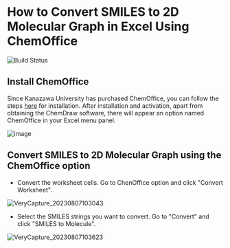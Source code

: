 # How to Convert SMILES to 2D Molecular Graph in Excel Using ChemOffice
![Build Status](https://travis-ci.org/joemccann/dillinger.svg?branch=master)



## Install ChemOffice
Since Kanazawa University has purchased ChemOffice, you can follow the steps [here](https://www.emi.kanazawa-u.ac.jp/chemoffice/) for installation. After installation and activation, apart from obtaining the ChemDraw software, there will appear an option named ChemOffice in your Excel menu panel.

![image](https://github.com/Mengyangjp/tutorial/assets/127812221/d411aa9b-0b8d-4014-9c80-9f4423af4f35)

## Convert SMILES to 2D Molecular Graph using the ChemOffice option 
- Convert the worksheet cells. Go to ChenOffice option and click "Convert Worksheet".
  
![VeryCapture_20230807103043](https://github.com/Mengyangjp/tutorial/assets/127812221/bea5c727-d5db-40bd-8245-cbfeeb4ca576)

- Select the SMILES strings you want to convert. Go to "Convert" and click "SMILES to Molecule".
  
![VeryCapture_20230807103623](https://github.com/Mengyangjp/tutorial/assets/127812221/71d209e8-96de-4df1-a344-532bee915ca0)
